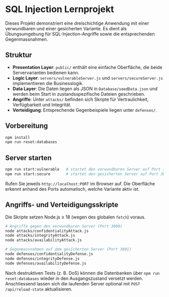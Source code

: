 # SQL Injection Lernprojekt

Dieses Projekt demonstriert eine dreischichtige Anwendung mit einer verwundbaren und einer gesicherten Variante.
Es dient als Übungsumgebung für SQL-Injection-Angriffe sowie die entsprechenden Gegenmassnahmen.

## Struktur

- **Presentation Layer**: `public/` enthält eine einfache Oberfläche, die beide Servervarianten bedienen kann.
- **Logic Layer**: `servers/vulnerableServer.js` und `servers/secureServer.js` implementieren die Businesslogik.
- **Data Layer**: Die Daten liegen als JSON in `Database/seedData.json` und werden beim Start in zustandsspezifische Dateien geschrieben.
- **Angriffe**: Unter `attacks/` befinden sich Skripte für Vertraulichkeit, Verfügbarkeit und Integrität.
- **Verteidigung**: Entsprechende Gegenbeispiele liegen unter `defenses/`.

## Vorbereitung

```bash
npm install
npm run reset:databases
```

## Server starten

```bash
npm run start:vulnerable   # startet den verwundbaren Server auf Port 3000
npm run start:secure       # startet den gesicherten Server auf Port 3001
```

Rufen Sie jeweils `http://localhost:PORT` im Browser auf. Die Oberfläche erkennt anhand des Ports automatisch,
welche Variante aktiv ist.

## Angriffs- und Verteidigungsskripte

Die Skripte setzen Node.js ≥ 18 (wegen des globalen `fetch`) voraus.

```bash
# Angriffe gegen den verwundbaren Server (Port 3000)
node attacks/confidentialityAttack.js
node attacks/integrityAttack.js
node attacks/availabilityAttack.js

# Gegenmassnahmen auf dem gesicherten Server (Port 3001)
node defenses/confidentialityDefense.js
node defenses/integrityDefense.js
node defenses/availabilityDefense.js
```

Nach destruktiven Tests (z. B. DoS) können die Datenbanken über `npm run reset:databases`
wieder in den Ausgangszustand versetzt werden. Anschliessend lassen sich die laufenden
Server optional mit `POST /api/reload-state` aktualisieren.
